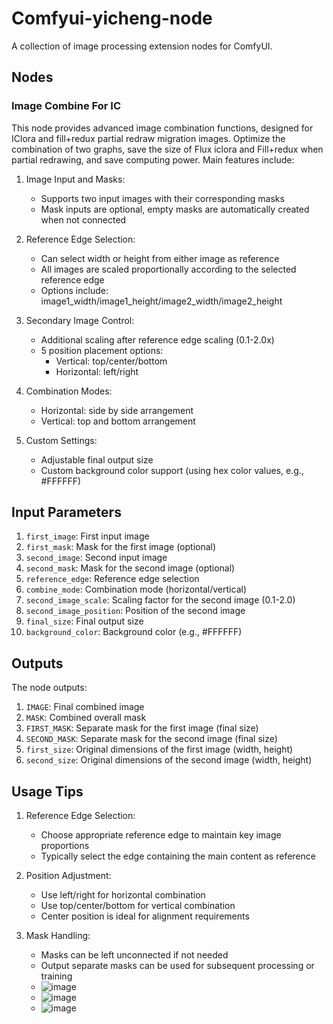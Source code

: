 # Comfyui-yicheng-node

A collection of image processing extension nodes for ComfyUI.

## Nodes

### Image Combine For IC

This node provides advanced image combination functions, designed for IClora and fill+redux partial redraw migration images. 
Optimize the combination of two graphs, save the size of Flux iclora and Fill+redux when partial redrawing, and save computing power.
Main features include:

1. Image Input and Masks:
   - Supports two input images with their corresponding masks
   - Mask inputs are optional, empty masks are automatically created when not connected

2. Reference Edge Selection:
   - Can select width or height from either image as reference
   - All images are scaled proportionally according to the selected reference edge
   - Options include: image1_width/image1_height/image2_width/image2_height

3. Secondary Image Control:
   - Additional scaling after reference edge scaling (0.1-2.0x)
   - 5 position placement options:
     * Vertical: top/center/bottom
     * Horizontal: left/right

4. Combination Modes:
   - Horizontal: side by side arrangement
   - Vertical: top and bottom arrangement

5. Custom Settings:
   - Adjustable final output size
   - Custom background color support (using hex color values, e.g., #FFFFFF)

## Input Parameters

1. `first_image`: First input image
2. `first_mask`: Mask for the first image (optional)
3. `second_image`: Second input image
4. `second_mask`: Mask for the second image (optional)
5. `reference_edge`: Reference edge selection
6. `combine_mode`: Combination mode (horizontal/vertical)
7. `second_image_scale`: Scaling factor for the second image (0.1-2.0)
8. `second_image_position`: Position of the second image
9. `final_size`: Final output size
10. `background_color`: Background color (e.g., #FFFFFF)

## Outputs

The node outputs:
1. `IMAGE`: Final combined image
2. `MASK`: Combined overall mask
3. `FIRST_MASK`: Separate mask for the first image (final size)
4. `SECOND_MASK`: Separate mask for the second image (final size)
5. `first_size`: Original dimensions of the first image (width, height)
6. `second_size`: Original dimensions of the second image (width, height)

## Usage Tips

1. Reference Edge Selection:
   - Choose appropriate reference edge to maintain key image proportions
   - Typically select the edge containing the main content as reference

2. Position Adjustment:
   - Use left/right for horizontal combination
   - Use top/center/bottom for vertical combination
   - Center position is ideal for alignment requirements

3. Mask Handling:
   - Masks can be left unconnected if not needed
   - Output separate masks can be used for subsequent processing or training
   - ![image](https://github.com/user-attachments/assets/c6137c53-5a6a-453a-9d38-dcf389b0b578)
   - ![image](https://github.com/user-attachments/assets/ea17cb1d-d429-47cd-b907-eb03641c186e)
   - ![image](https://github.com/user-attachments/assets/2fef7f46-9829-496f-aa58-8cdf283e4f7e)



